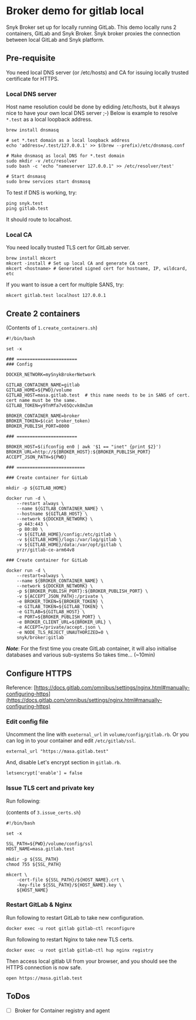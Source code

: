 # Broker demo for gitlab local

Snyk Broker set up for locally running GitLab. 
This demo locally runs 2 containers, GitLab and Snyk Broker.
Snyk broker proxies the connection between local GitLab and Snyk platform.

## Pre-requisite

You need local DNS server (or /etc/hosts) and CA for issuing locally trusted certificate for HTTPS.

### Local DNS server

Host name resolution could be done by ediding /etc/hosts, but it always nice to have your own local DNS server ;-)
Below is example to resolve `*.test` as a local loopback address.

```shell
brew install dnsmasq

# set *.test domain as a local loopback address
echo 'address=/.test/127.0.0.1' >> $(brew --prefix)/etc/dnsmasq.conf

# Make dnsmasq as local DNS for *.test domain
sudo mkdir -v /etc/resolver
sudo bash -c 'echo "nameserver 127.0.0.1" >> /etc/resolver/test'

# Start dnsmasq
sudo brew services start dnsmasq
```

To test if DNS is working, try:
```
ping snyk.test
ping gitlab.test
```

It should route to localhost.


### Local CA

You need locally trusted TLS cert for GitLab server.

```shell
brew install mkcert
mkcert -install # Set up local CA and generate CA cert 
mkcert <hostname> # Generated signed cert for hostname, IP, wildcard, etc
```

If you want to issue a cert for multiple SANS, try:
```
mkcert gitlab.test localhost 127.0.0.1
```

## Create 2 containers

(Contents of `1.create_containers.sh`)

```shell
#!/bin/bash

set -x

### =======================
### Config

DOCKER_NETWORK=mySnykBrokerNetwork

GITLAB_CONTAINER_NAME=gitlab
GITLAB_HOME=${PWD}/volume
GITLAB_HOST=masa.gitlab.test  # this name needs to be in SANS of cert. cert name must be the same.
GITLAB_TOKEN=y9TnMfa7v65Qcvk8mZum

BROKER_CONTAINER_NAME=broker
BROKER_TOKEN=$(cat broker_token)
BROKER_PUBLISH_PORT=8000

### =======================

BROKER_HOST=$(ifconfig en0 | awk '$1 == "inet" {print $2}')
BROKER_URL=http://${BROKER_HOST}:${BROKER_PUBLISH_PORT}
ACCEPT_JSON_PATH=${PWD}

### ==========================

### Create container for GitLab

mkdir -p ${GITLAB_HOME}

docker run -d \
	--restart always \
	--name ${GITLAB_CONTAINER_NAME} \
	--hostname ${GITLAB_HOST} \
	--network ${DOCKER_NETWORK} \
	-p 443:443 \
	-p 80:80 \
	-v ${GITLAB_HOME}/config:/etc/gitlab \
	-v ${GITLAB_HOME}/logs:/var/log/gitlab \
	-v ${GITLAB_HOME}/data:/var/opt/gitlab \
	yrzr/gitlab-ce-arm64v8

### Create container for GitLab

docker run -d \
	--restart=always \
	--name ${BROKER_CONTAINER_NAME} \
	--network ${DOCKER_NETWORK} \
	-p ${BROKER_PUBLISH_PORT}:${BROKER_PUBLISH_PORT} \
	-v ${ACCEPT_JSON_PATH}:/private \
	-e BROKER_TOKEN=${BROKER_TOKEN} \
	-e GITLAB_TOKEN=${GITLAB_TOKEN} \
	-e GITLAB=${GITLAB_HOST} \
	-e PORT=${BROKER_PUBLISH_PORT} \
	-e BROKER_CLIENT_URL=${BROKER_URL} \
	-e ACCEPT=/private/accept.json \
	-e NODE_TLS_REJECT_UNAUTHORIZED=0 \
	snyk/broker:gitlab 
```

***Note***: For the first time you create GitLab container, it will also initialise databases and various sub-systems So takes time... (~10min)

## Configure HTTPS

Reference: [https://docs.gitlab.com/omnibus/settings/nginx.html#manually-configuring-https](https://docs.gitlab.com/omnibus/settings/nginx.html#manually-configuring-https)


### Edit config file

Uncomment the line with `exeternal_url` in `volume/config/gitlab.rb`.
Or you can log in to your container and edit `/etc/gitlab/ssl`.
```
external_url "https://masa.gitlab.test"
```
And, disable Let's encrypt section in `gitlab.rb`.
```
letsencrypt['enable'] = false
```

### Issue TLS cert and private key

Run following:

(contents of `3.issue_certs.sh`)

```
#!/bin/bash

set -x

SSL_PATH=${PWD}/volume/config/ssl
HOST_NAME=masa.gitlab.test

mkdir -p ${SSL_PATH}
chmod 755 ${SSL_PATH}

mkcert \
	-cert-file ${SSL_PATH}/${HOST_NAME}.crt \
	-key-file ${SSL_PATH}/${HOST_NAME}.key \
	${HOST_NAME}
```

### Restart GitLab & Nginx

Run following to restart GitLab to take new configuration.
```
docker exec -u root gitlab gitlab-ctl reconfigure
```

Run following to restart Nginx to take new TLS certs.
```
docker exec -u root gitlab gitlab-ctl hup nginx registry
```

Then access local gitlab UI from your browser, and you should see the HTTPS connection is now safe.
```
open https://masa.gitlab.test
```


## ToDos

* [ ] Broker for Container registry and agent